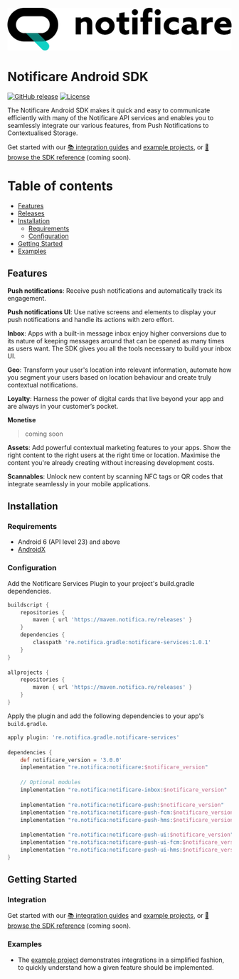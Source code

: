 [<img src="https://raw.githubusercontent.com/notificare/notificare-sdk-android/main/assets/logo.png"/>](https://notificare.com)

# Notificare Android SDK

[![GitHub release](https://img.shields.io/github/v/release/notificare/notificare-sdk-android)](https://github.com/notificare/notificare-sdk-android/releases)
[![License](https://img.shields.io/github/license/notificare/notificare-sdk-android)](https://github.com/notificare/notificare-sdk-android/blob/main/LICENSE)

The Notificare Android SDK makes it quick and easy to communicate efficiently with many of the Notificare API services and enables you to seamlessly integrate our various features, from Push Notifications to Contextualised Storage.

Get started with our [📚 integration guides](https://docs.notifica.re/sdk/v3/android/setup) and [example projects](#examples), or [📘 browse the SDK reference]() (coming soon).


Table of contents
=================

* [Features](#features)
* [Releases](#releases)
* [Installation](#installation)
  * [Requirements](#requirements)
  * [Configuration](#configuration)
* [Getting Started](#getting-started)
* [Examples](#examples)


## Features

**Push notifications**: Receive push notifications and automatically track its engagement.

**Push notifications UI**: Use native screens and elements to display your push notifications and handle its actions with zero effort.

**Inbox**: Apps with a built-in message inbox enjoy higher conversions due to its nature of keeping messages around that can be opened as many times as users want. The SDK gives you all the tools necessary to build your inbox UI.

**Geo**: Transform your user's location into relevant information, automate how you segment your users based on location behaviour and create truly contextual notifications.

**Loyalty**: Harness the power of digital cards that live beyond your app and are always in your customer’s pocket.

**Monetise**
> coming soon

**Assets**: Add powerful contextual marketing features to your apps. Show the right content to the right users at the right time or location. Maximise the content you're already creating without increasing development costs.

**Scannables**: Unlock new content by scanning NFC tags or QR codes that integrate seamlessly in your mobile applications.


## Installation

### Requirements

* Android 6 (API level 23) and above
* [AndroidX](https://developer.android.com/jetpack/androidx)

### Configuration

Add the Notificare Services Plugin to your project's build.gradle dependencies.

```gradle
buildscript {
    repositories {
        maven { url 'https://maven.notifica.re/releases' }
    }
    dependencies {
        classpath 're.notifica.gradle:notificare-services:1.0.1'
    }
}

allprojects {
    repositories {
        maven { url 'https://maven.notifica.re/releases' }
    }
}
```

Apply the plugin and add the following dependencies to your app's `build.gradle`.

```gradle
apply plugin: 're.notifica.gradle.notificare-services'

dependencies {
    def notificare_version = '3.0.0'
    implementation "re.notifica:notificare:$notificare_version"

    // Optional modules
    implementation "re.notifica:notificare-inbox:$notificare_version"

    implementation "re.notifica:notificare-push:$notificare_version"
    implementation "re.notifica:notificare-push-fcm:$notificare_version"
    implementation "re.notifica:notificare-push-hms:$notificare_version"

    implementation "re.notifica:notificare-push-ui:$notificare_version"
    implementation "re.notifica:notificare-push-ui-fcm:$notificare_version"
    implementation "re.notifica:notificare-push-ui-hms:$notificare_version"
}
```

## Getting Started

### Integration
Get started with our [📚 integration guides](https://docs.notifica.re/sdk/v3/android/setup) and [example projects](#examples), or [📘 browse the SDK reference]() (coming soon).


### Examples
- The [example project](https://github.com/Notificare/notificare-sdk-android/tree/main/sample) demonstrates integrations in a simplified fashion, to quickly understand how a given feature should be implemented.
